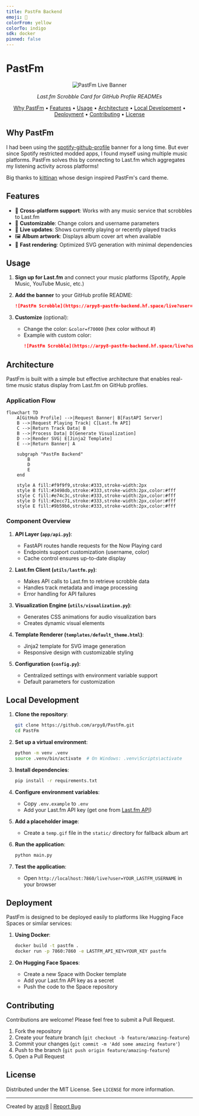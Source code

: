```yaml
---
title: PastFm Backend
emoji: 🐠
colorFrom: yellow
colorTo: indigo
sdk: docker
pinned: false
---
```


# PastFm

<div align="center">
  <img src="https://aawhan0-gitscrobble-v0.hf.space/live" alt="PastFm Live Banner" />
  <p><i>Last.fm Scrobble Card for GitHub Profile READMEs</i></p>
</div>

<p align="center">
  <a href="#why-pastfm">Why PastFm</a> •
  <a href="#features">Features</a> •
  <a href="#usage">Usage</a> •
  <a href="#architecture">Architecture</a> •
  <a href="#local-development">Local Development</a> •
  <a href="#deployment">Deployment</a> •
  <a href="#contributing">Contributing</a> •
  <a href="#license">License</a>
</p>

## Why PastFm

I had been using the [spotify-github-profile](https://github.com/kittinan/spotify-github-profile) banner for a long time. But ever since Spotify restricted modded apps, I found myself using multiple music platforms. PastFm solves this by connecting to Last.fm which aggregates my listening activity across platforms!

Big thanks to [kittinan](https://github.com/kittinan) whose design inspired PastFm's card theme.

## Features

- 🎵 **Cross-platform support**: Works with any music service that scrobbles to Last.fm
- 🎨 **Customizable**: Change colors and username parameters
- 🔄 **Live updates**: Shows currently playing or recently played tracks
- 🖼️ **Album artwork**: Displays album cover art when available
- 🚀 **Fast rendering**: Optimized SVG generation with minimal dependencies

## Usage

1. **Sign up for Last.fm** and connect your music platforms (Spotify, Apple Music, YouTube Music, etc.)
2. **Add the banner** to your GitHub profile README:

   ```markdown
   ![PastFm Scrobble](https://arpy8-pastfm-backend.hf.space/live?user=YOUR_LASTFM_USERNAME)
   ```

3. **Customize** (optional):
   - Change the color: `&color=f70000` (hex color without #)
   - Example with custom color: 
     ```markdown
     ![PastFm Scrobble](https://arpy8-pastfm-backend.hf.space/live?user=YOUR_LASTFM_USERNAME&color=1DB954)
     ```

## Architecture

PastFm is built with a simple but effective architecture that enables real-time music status display from Last.fm on GitHub profiles.

### Application Flow

```mermaid
flowchart TD
    A[GitHub Profile] -->|Request Banner| B[FastAPI Server]
    B -->|Request Playing Track| C[Last.fm API]
    C -->|Return Track Data| B
    B -->|Process Data| D[Generate Visualization]
    D -->|Render SVG| E[Jinja2 Template]
    E -->|Return Banner| A

    subgraph "PastFm Backend"
        B
        D
        E
    end

    style A fill:#f9f9f9,stroke:#333,stroke-width:2px
    style B fill:#3498db,stroke:#333,stroke-width:2px,color:#fff
    style C fill:#e74c3c,stroke:#333,stroke-width:2px,color:#fff
    style D fill:#2ecc71,stroke:#333,stroke-width:2px,color:#fff
    style E fill:#9b59b6,stroke:#333,stroke-width:2px,color:#fff
```

### Component Overview

1. **API Layer (`app/api.py`)**: 
   - FastAPI routes handle requests for the Now Playing card
   - Endpoints support customization (username, color)
   - Cache control ensures up-to-date display

2. **Last.fm Client (`utils/lastfm.py`)**: 
   - Makes API calls to Last.fm to retrieve scrobble data
   - Handles track metadata and image processing
   - Error handling for API failures

3. **Visualization Engine (`utils/visualization.py`)**: 
   - Generates CSS animations for audio visualization bars
   - Creates dynamic visual elements

4. **Template Renderer (`templates/default_theme.html`)**: 
   - Jinja2 template for SVG image generation
   - Responsive design with customizable styling

5. **Configuration (`config.py`)**:
   - Centralized settings with environment variable support
   - Default parameters for customization

## Local Development

1. **Clone the repository**:
   ```bash
   git clone https://github.com/arpy8/PastFm.git
   cd PastFm
   ```

2. **Set up a virtual environment**:
   ```bash
   python -m venv .venv
   source .venv/bin/activate  # On Windows: .venv\Scripts\activate
   ```

3. **Install dependencies**:
   ```bash
   pip install -r requirements.txt
   ```

4. **Configure environment variables**:
   - Copy `.env.example` to `.env`
   - Add your Last.fm API key (get one from [Last.fm API](https://www.last.fm/api/account/create))

5. **Add a placeholder image**:
   - Create a `temp.gif` file in the `static/` directory for fallback album art

6. **Run the application**:
   ```bash
   python main.py
   ```

7. **Test the application**:
   - Open `http://localhost:7860/live?user=YOUR_LASTFM_USERNAME` in your browser

## Deployment

PastFm is designed to be deployed easily to platforms like Hugging Face Spaces or similar services:

1. **Using Docker**:
   ```bash
   docker build -t pastfm .
   docker run -p 7860:7860 -e LASTFM_API_KEY=YOUR_KEY pastfm
   ```

2. **On Hugging Face Spaces**:
   - Create a new Space with Docker template
   - Add your Last.fm API key as a secret
   - Push the code to the Space repository

## Contributing

Contributions are welcome! Please feel free to submit a Pull Request.

1. Fork the repository
2. Create your feature branch (`git checkout -b feature/amazing-feature`)
3. Commit your changes (`git commit -m 'Add some amazing feature'`)
4. Push to the branch (`git push origin feature/amazing-feature`)
5. Open a Pull Request

## License

Distributed under the MIT License. See `LICENSE` for more information.

---

Created by [arpy8](https://github.com/arpy8) | [Report Bug](https://github.com/arpy8/PastFm/issues)
